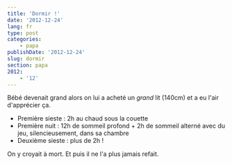 ```yaml
---
title: 'Dormir !'
date: '2012-12-24'
lang: fr
type: post
categories:
    - papa
publishDate: '2012-12-24'
slug: dormir
section: papa
2012:
    - '12'
---
```


Bébé devenait grand alors on lui a acheté un _grand_ lit (140cm) et a eu l'air d'apprécier ça.

* Première sieste : 2h au chaud sous la couette
* Première nuit : 12h de sommeil profond + 2h de sommeil alterné avec du jeu, silencieusement, dans sa chambre
* Deuxième sieste : plus de 2h !

On y croyait à mort.
Et puis il ne l'a plus jamais refait.
